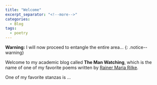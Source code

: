 ```yaml
---
title: "Welcome"
excerpt_separator: "<!--more-->"
categories:
  - Blog
tags:
  - poetry
---
```


**Warning:** I will now proceed to entangle the entire area...
{: .notice--warning}

Welcome to my academic blog called __The Man Watching__, which
is the name of one of my favorite poems written by [Rainer Maria Rilke](https://en.wikipedia.org/wiki/Rainer_Maria_Rilke).

<!--more-->

One of my favorite stanzas is ...
